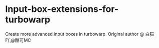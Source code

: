 # Input-box-extensions-for-turbowarp
Create more advanced input boxes in turbowarp. Original author @ 白猫吖,@酷可MC
